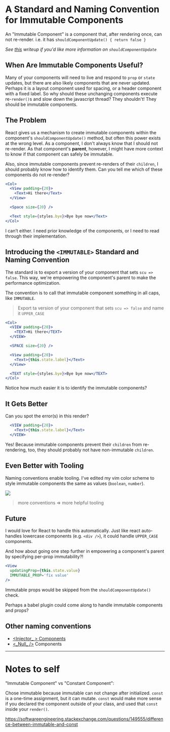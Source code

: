 # A Standard and Naming Convention for Immutable Components
An "Immutable Component" is a component that, after rendering once, can not re-render. i.e. it has `shouldComponentUpdate() { return false } `

*See [this](https://github.com/kylpo/react-playbook/blob/master/deep-dives/shouldComponentUpdate.md) writeup if you'd like more information on `shouldComponentUpdate`*

## When Are Immutable Components Useful?
Many of your components will need to live and respond to `prop` or `state` updates, but there are also likely components that are never updated. Perhaps it is a layout component used for spacing, or a header component with a fixed label. So why should these unchanging components execute re-`render()`s and slow down the javascript thread? They shouldn't! They should be immutable components.

## The Problem
React gives us a mechanism to create immutable components within the component's `shouldComponentUpdate()` method, but often this power exists at the wrong level. As a component, I don't always know that I should not re-render. As that component's **parent**, however, I might have more context to know if that component can safely be immutable.

Also, since immutable components prevent re-renders of their `children`, I should probably know how to identify them. Can you tell me which of these components do not re-render?

```jsx
<Col>
  <View padding={20}>
    <Text>Hi there</Text>
  </View>

  <Space size={20} />

  <Text style={styles.bye}>Bye bye now</Text>
</Col>
```

I can’t either. I need prior knowledge of the components, or I need to read through their implementation.

## Introducing the `<IMMUTABLE>` Standard and Naming Convention
The standard is to export a version of your component that sets `scu => false`. This way, we're empowering the component's parent to make the performance optimization.

The convention is to call that immutable component something in all caps, like `IMMUTABLE`.

> Export ta version of your component that sets `scu => false` and name it `UPPER_CASE`

```jsx
<Col>
  <VIEW padding={20}>
    <TEXT>Hi there</TEXT>
  </VIEW>

  <SPACE size={20} />

  <View padding={20}>
    <Text>{this.state.label}</Text>
  </View>

  <TEXT style={styles.bye}>Bye bye now</TEXT>
</Col>
```

Notice how much easier it is to identify the immutable components?

## It Gets Better
Can you spot the error(s) in this render?

```jsx
  <VIEW padding={20}>
    <Text>{this.state.label}</Text>
  </VIEW>
```
Yes! Because immutable components prevent their `children` from re-rendering, too, they should probably not have non-immutable `children`.

## Even Better with Tooling
Naming conventions enable tooling. I've edited my vim color scheme to style immutable components the same as values (`boolean`, `number`).

![](https://github.com/kylpo/react-playbook/blob/master/assets/IMMUTABLE.png?raw=true)

> more conventions => more helpful tooling

## Future
I would love for React to handle this automatically. Just like react auto-handles lowercase components (e.g. `<div />`), it could handle `UPPER_CASE` components.

And how about going one step further in empowering a component's parent by specifying per-prop immutability?!

```jsx
<View
  updatingProp={this.state.value}
  IMMUTABLE_PROP='fix value'
/>
```

Immutable props would be skipped from the `shouldComponentUpdate()` check.

Perhaps a babel plugin could come along to handle immutable components and props?

## Other naming conventions
- [<Injector_ > Components](https://github.com/kylpo/react-playbook/blob/master/patterns/Injector-Component.md)
- [<\_Null\_ />](https://github.com/kylpo/react-playbook/blob/master/patterns/Null-Component.md) Components

---

# Notes to self
"Immutable Component" vs "Constant Component":

Chose immutable because immutable can not change after initialized. `const` is a one-time assignment, but it can mutate. `const` would make more sense if you declared the component outside of your class, and used that `const` inside your `render()`.

https://softwareengineering.stackexchange.com/questions/149555/difference-between-immutable-and-const
